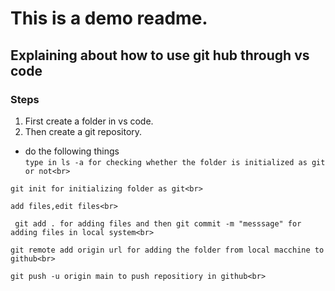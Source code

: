 # This is a demo readme.
## Explaining about how to use git hub through vs code<br>
### Steps
1. First create a folder in vs code.<br>
2. Then create a git repository.<br>
* do the following things<br>
`
type in ls -a for checking whether the folder is initialized as git or not<br>
`
```
git init for initializing folder as git<br>
```
```
add files,edit files<br>
```
```
 git add . for adding files and then git commit -m "messsage" for adding files in local system<br>
```
 ```
 git remote add origin url for adding the folder from local macchine to github<br>
```
```
git push -u origin main to push repositiory in github<br>
```
